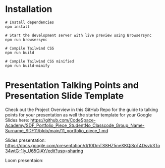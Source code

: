 # Installation

```
# Install dependencies
npm install

# Start the development server with live preview using Browsersync
npm run browsersync

# Compile Tailwind CSS
npm run build

# Compile Tailwind CSS minified
npm run build-minify

```

# Presentation Talking Points and Presentation Slide Template
Check out the Project Overview in this GitHub Repo for the guide to talking points for your presentation as well the starter template for your Google Slides here: https://github.com/CodeSpace-Academy/SDF_Portfolio_Piece_StudentNo_Classcode_Group_Name-Surname_SDF11/blob/main/11_portfolio_piece_1.md


Slides presentation: https://docs.google.com/presentation/d/10DmTS8HZ5neXKQiSpT4Dsvb3To34wtG-1Iy_U65GiAY/edit?usp=sharing

Loom presentaion: 